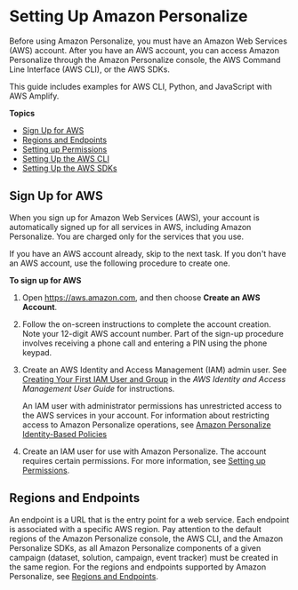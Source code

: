 # Setting Up Amazon Personalize<a name="setup"></a>

Before using Amazon Personalize, you must have an Amazon Web Services \(AWS\) account\. After you have an AWS account, you can access Amazon Personalize through the Amazon Personalize console, the AWS Command Line Interface \(AWS CLI\), or the AWS SDKs\.

This guide includes examples for AWS CLI, Python, and JavaScript with AWS Amplify\.

**Topics**
+ [Sign Up for AWS](#aws-personalize-set-up-aws-account)
+ [Regions and Endpoints](#endpoints)
+ [Setting up Permissions](aws-personalize-set-up-permissions.md)
+ [Setting Up the AWS CLI](aws-personalize-set-up-aws-cli.md)
+ [Setting Up the AWS SDKs](aws-personalize-set-up-sdks.md)

## Sign Up for AWS<a name="aws-personalize-set-up-aws-account"></a>

When you sign up for Amazon Web Services \(AWS\), your account is automatically signed up for all services in AWS, including Amazon Personalize\. You are charged only for the services that you use\.

If you have an AWS account already, skip to the next task\. If you don't have an AWS account, use the following procedure to create one\.<a name="proc-set-up-aws-account"></a>

**To sign up for AWS**

1. Open [https://aws\.amazon\.com](https://aws.amazon.com), and then choose **Create an AWS Account**\.

1. Follow the on\-screen instructions to complete the account creation\. Note your 12\-digit AWS account number\. Part of the sign\-up procedure involves receiving a phone call and entering a PIN using the phone keypad\.

1. Create an AWS Identity and Access Management \(IAM\) admin user\. See [Creating Your First IAM User and Group](https://docs.aws.amazon.com/IAM/latest/UserGuide/getting-started_create-admin-group.html) in the *AWS Identity and Access Management User Guide* for instructions\.

   An IAM user with administrator permissions has unrestricted access to the AWS services in your account\. For information about restricting access to Amazon Personalize operations, see [Amazon Personalize Identity\-Based Policies](security_iam_service-with-iam.md#security_iam_service-with-iam-id-based-policies.title)

1. Create an IAM user for use with Amazon Personalize\. The account requires certain permissions\. For more information, see [Setting up Permissions](aws-personalize-set-up-permissions.md)\.

## Regions and Endpoints<a name="endpoints"></a>

An endpoint is a URL that is the entry point for a web service\. Each endpoint is associated with a specific AWS region\. Pay attention to the default regions of the Amazon Personalize console, the AWS CLI, and the Amazon Personalize SDKs, as all Amazon Personalize components of a given campaign \(dataset, solution, campaign, event tracker\) must be created in the same region\. For the regions and endpoints supported by Amazon Personalize, see [Regions and Endpoints](https://docs.aws.amazon.com/general/latest/gr/rande.html#personalize_region)\.